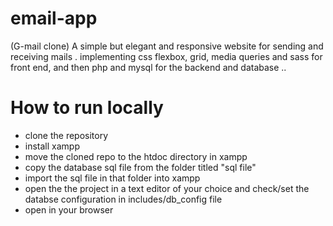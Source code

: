 # email-app
(G-mail clone) A simple but elegant and responsive website for sending and receiving mails . implementing css flexbox, grid, media queries  and sass for front end, and then php and mysql for the backend and database ..

# How to run locally
- clone the repository
- install xampp 
- move the cloned repo to the htdoc directory in xampp
- copy the database sql file from the folder titled "sql file"
- import the sql file in that folder into xampp
- open the the project in a text editor of your choice and check/set the databse configuration in includes/db_config file
- open in your browser
